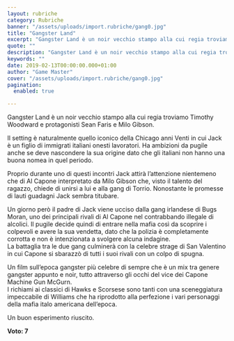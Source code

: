 ```yaml
---
layout: rubriche
category: Rubriche
banner: "/assets/uploads/import.rubriche/gang0.jpg"
title: "Gangster Land"
excerpt: "Gangster Land è un noir vecchio stampo alla cui regia troviamo Timothy Woodward e protagonisti Sean Faris e Milo Gibson. Il setting è naturalmente quello iconico della Chicago anni Venti in cui Jack è un figlio di immigrati italiani onesti lavoratori. Ha ambizioni da pugile anche se deve nascondere la sua origine dato che gli [&hellip"
quote: ""
description: "Gangster Land è un noir vecchio stampo alla cui regia troviamo Timothy Woodward e protagonisti Sean Faris e Milo Gibson. Il setting è naturalmente quello iconico della Chicago anni Venti in cui Jack è un figlio di immigrati italiani onesti lavoratori. Ha ambizioni da pugile anche se deve nascondere la sua origine dato che gli [&hellip"
keywords: ""
date: 2019-02-13T00:00:00.000+01:00
author: "Game Master"
cover: "/assets/uploads/import.rubriche/gang0.jpg"
pagination:
  enabled: true

---
```


Gangster Land è un noir vecchio stampo alla cui regia troviamo Timothy Woodward e protagonisti Sean Faris e Milo Gibson.

Il setting è naturalmente quello iconico della Chicago anni Venti in cui Jack è un figlio di immigrati italiani onesti lavoratori. Ha ambizioni da pugile anche se deve nascondere la sua origine dato che gli italiani non hanno una buona nomea in quel periodo.

Proprio durante uno di questi incontri Jack attirà l’attenzione nientemeno che di Al Capone interpretato da Milo Gibson che, visto il talento del ragazzo, chiede di unirsi a lui e alla gang di Torrio. Nonostante le promesse di lauti guadagni Jack sembra titubare.

Un giorno però il padre di Jack viene ucciso dalla gang irlandese di Bugs Moran, uno dei principali rivali di Al Capone nel contrabbando illegale di alcolici. Il pugile decide quindi di entrare nella mafia così da scoprire i colpevoli e avere la sua vendetta, dato che la polizia è completamente corrotta e non è intenzionata a svolgere alcuna indagine.  
La battaglia tra le due gang culminerà con la celebre strage di San Valentino in cui Capone si sbarazzò di tutti i suoi rivali con un colpo di spugna.

Un film sull’epoca gangster più celebre di sempre che è un mix tra genere gangster appunto e noir, tutto attraverso gli occhi del vice dei Capone Machine Gun McGurn.  
I richiami ai classici di Hawks e Scorsese sono tanti con una sceneggiatura impeccabile di Williams che ha riprodotto alla perfezione i vari personaggi della mafia italo americana dell’epoca.

Un buon esperimento riuscito.

**Voto: 7**